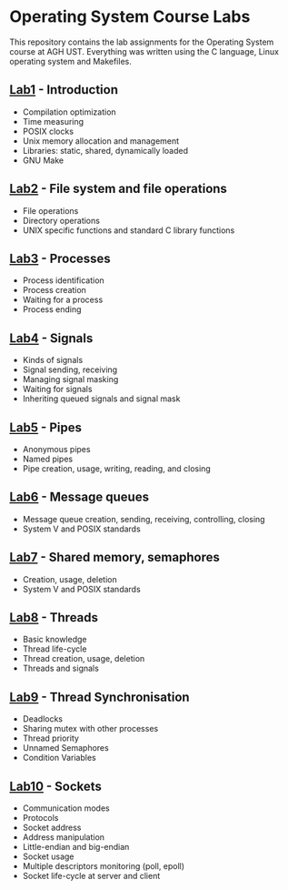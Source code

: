 # Operating System Course Labs

This repository contains the lab assignments for the Operating System course at AGH UST.
Everything was written using the C language, Linux operating system and Makefiles.

## [Lab1](lab1) - Introduction
   * Compilation optimization
   * Time measuring
   * POSIX clocks
   * Unix memory allocation and management
   * Libraries: static, shared, dynamically loaded
   * GNU Make

## [Lab2](lab2) - File system and file operations
   * File operations
   * Directory operations
   * UNIX specific functions and standard C library functions

## [Lab3](lab3) - Processes
   * Process identification
   * Process creation
   * Waiting for a process
   * Process ending

## [Lab4](lab4) - Signals
   * Kinds of signals
   * Signal sending, receiving
   * Managing signal masking
   * Waiting for signals
   * Inheriting queued signals and signal mask

## [Lab5](lab5) - Pipes
   * Anonymous pipes
   * Named pipes
   * Pipe creation, usage, writing, reading, and closing

## [Lab6](lab6) - Message queues
   * Message queue creation, sending, receiving, controlling, closing
   * System V and POSIX standards

## [Lab7](lab7) - Shared memory, semaphores
   * Creation, usage, deletion
   * System V and POSIX standards

## [Lab8](lab8) - Threads
   * Basic knowledge
   * Thread life-cycle
   * Thread creation, usage, deletion
   * Threads and signals

## [Lab9](lab9) - Thread Synchronisation
   * Deadlocks
   * Sharing mutex with other processes
   * Thread priority
   * Unnamed Semaphores
   * Condition Variables

## [Lab10](lab10) - Sockets
   * Communication modes
   * Protocols
   * Socket address
   * Address manipulation
   * Little-endian and big-endian
   * Socket usage
   * Multiple descriptors monitoring (poll, epoll)
   * Socket life-cycle at server and client
